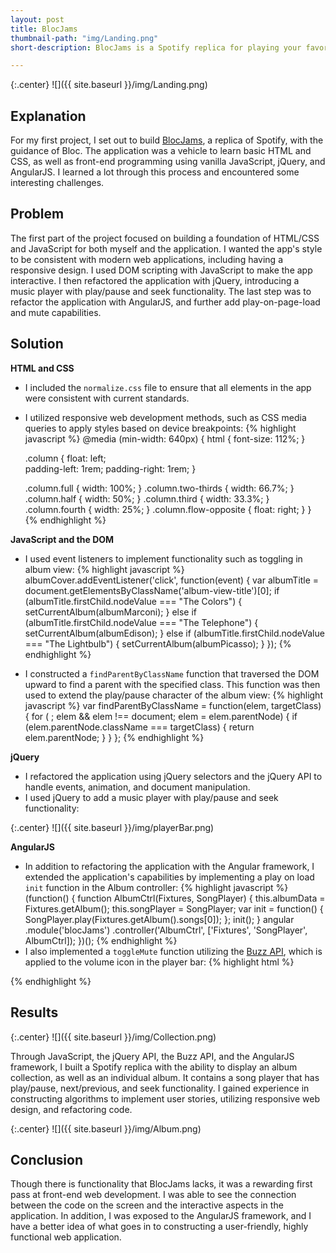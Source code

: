 ```yaml
---
layout: post
title: BlocJams
thumbnail-path: "img/Landing.png"
short-description: BlocJams is a Spotify replica for playing your favorite music.

---
```


{:.center}
![]({{ site.baseurl }}/img/Landing.png)

## Explanation

For my first project, I set out to build [BlocJams](https://github.com/blunce24/bloc-jams-angular), a replica of Spotify, with the guidance of Bloc. The application was a vehicle to learn basic HTML and CSS, as well as front-end programming using vanilla JavaScript, jQuery, and AngularJS. I learned a lot through this process and encountered some interesting challenges.

## Problem

The first part of the project focused on building a foundation of HTML/CSS and JavaScript for both myself and the application. I wanted the app's style to be consistent with modern web applications, including having a responsive design. I used DOM scripting with JavaScript to make the app interactive. I then refactored the application with jQuery, introducing a music player with play/pause and seek functionality. The last step was to refactor the application with AngularJS, and further add play-on-page-load and mute capabilities.

## Solution

**HTML and CSS**

* I included the `normalize.css` file to ensure that all elements in the app were consistent with current standards.
* I utilized responsive web development methods, such as CSS media queries to apply styles based on device breakpoints:
{% highlight javascript %}
@media (min-width: 640px) {
	html { font-size: 112%; }

	.column {
		float: left; 	
		padding-left: 1rem;
		padding-right: 1rem;
	}

	.column.full { width: 100%; }
	.column.two-thirds { width: 66.7%; }
	.column.half { width: 50%; }
	.column.third { width: 33.3%; }
	.column.fourth { width: 25%; }
	.column.flow-opposite { float: right; }
}
{% endhighlight %}

**JavaScript and the DOM**

* I used event listeners to implement functionality such as toggling in album view:
{% highlight javascript %}
albumCover.addEventListener('click', function(event) {
	var albumTitle = document.getElementsByClassName('album-view-title')[0];
	if (albumTitle.firstChild.nodeValue === "The Colors") {
		setCurrentAlbum(albumMarconi);
	} else if (albumTitle.firstChild.nodeValue === "The Telephone") {
		setCurrentAlbum(albumEdison);
	} else if (albumTitle.firstChild.nodeValue === "The Lightbulb") {
		setCurrentAlbum(albumPicasso);
	}
});
{% endhighlight %}

* I constructed a `findParentByClassName` function that traversed the DOM upward to find a parent with the specified class. This function was then used to extend the play/pause character of the album view:
{% highlight javascript %}
var findParentByClassName = function(elem, targetClass) {
	for ( ; elem && elem !== document; elem = elem.parentNode) {
		if (elem.parentNode.className === targetClass) {
			return elem.parentNode;
		}
	}
};
{% endhighlight %}

**jQuery**

* I refactored the application using jQuery selectors and the jQuery API to handle events, animation, and document manipulation.
* I used jQuery to add a music player with play/pause and seek functionality:

{:.center}
![]({{ site.baseurl }}/img/playerBar.png)

**AngularJS**

* In addition to refactoring the application with the Angular framework, I extended the application's capabilities by implementing a play on load `init` function in the Album controller:
{% highlight javascript %}
(function() {
	function AlbumCtrl(Fixtures, SongPlayer) {
		this.albumData = Fixtures.getAlbum();
		this.songPlayer = SongPlayer;
		var init = function() {
			SongPlayer.play(Fixtures.getAlbum().songs[0]);
		};
		init();
	}
	angular
		.module('blocJams')
		.controller('AlbumCtrl', ['Fixtures', 'SongPlayer', AlbumCtrl]);
})();
{% endhighlight %}
* I also implemented a `toggleMute` function utilizing the [Buzz API](http://buzz.jaysalvat.com), which is applied to the volume icon in the player bar:
{% highlight html %}
<a class='icon' ng-click='playerBar.songPlayer.toggleMute()'>
	<span class='ion-volume-high'
    	ng-show='!playerBar.songPlayer.currentSong.muted'>
    </span>
    <span class='ion-volume-mute'
        ng-show='playerBar.songPlayer.currentSong.muted'>
	</span>
</a>
{% endhighlight %}

## Results

{:.center}
![]({{ site.baseurl }}/img/Collection.png)

Through JavaScript, the jQuery API, the Buzz API, and the AngularJS framework, I built a Spotify replica with the ability to display an album collection, as well as an individual album. It contains a song player that has play/pause, next/previous, and seek functionality. I gained experience in constructing algorithms to implement user stories, utilizing responsive web design, and refactoring code.

{:.center}
![]({{ site.baseurl }}/img/Album.png)

## Conclusion

Though there is functionality that BlocJams lacks, it was a rewarding first pass at front-end web development. I was able to see the connection between the code on the screen and the interactive aspects in the application. In addition, I was exposed to the AngularJS framework, and I have a better idea of what goes in to constructing a user-friendly, highly functional web application.
